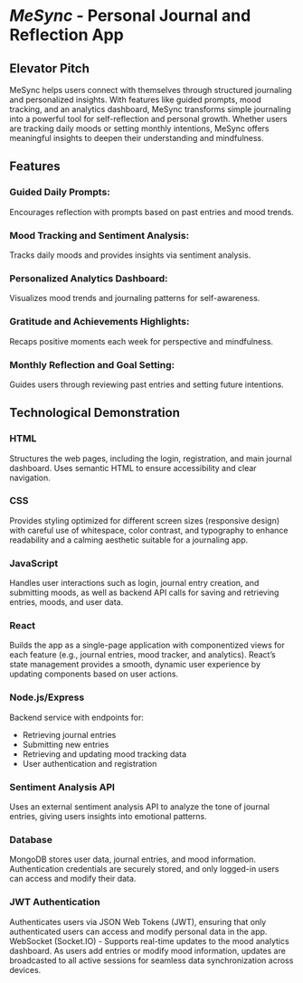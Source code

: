 # _MeSync_ - Personal Journal and Reflection App
## Elevator Pitch
MeSync helps users connect with themselves through structured journaling and personalized insights. With features like guided prompts, mood tracking, and an analytics dashboard, MeSync transforms simple journaling into a powerful tool for self-reflection and personal growth. Whether users are tracking daily moods or setting monthly intentions, MeSync offers meaningful insights to deepen their understanding and mindfulness.

## Features
### Guided Daily Prompts: 
Encourages reflection with prompts based on past entries and mood trends.
### Mood Tracking and Sentiment Analysis: 
Tracks daily moods and provides insights via sentiment analysis.
### Personalized Analytics Dashboard: 
Visualizes mood trends and journaling patterns for self-awareness.
### Gratitude and Achievements Highlights: 
Recaps positive moments each week for perspective and mindfulness.
### Monthly Reflection and Goal Setting: 
Guides users through reviewing past entries and setting future intentions.

## Technological Demonstration
### HTML
Structures the web pages, including the login, registration, and main journal dashboard. Uses semantic HTML to ensure accessibility and clear navigation.
### CSS
Provides styling optimized for different screen sizes (responsive design) with careful use of whitespace, color contrast, and typography to enhance readability and a calming aesthetic suitable for a journaling app.
### JavaScript
Handles user interactions such as login, journal entry creation, and submitting moods, as well as backend API calls for saving and retrieving entries, moods, and user data.
### React
Builds the app as a single-page application with componentized views for each feature (e.g., journal entries, mood tracker, and analytics). React’s state management provides a smooth, dynamic user experience by updating components based on user actions.
### Node.js/Express
Backend service with endpoints for:
- Retrieving journal entries
- Submitting new entries
- Retrieving and updating mood tracking data
- User authentication and registration
### Sentiment Analysis API
Uses an external sentiment analysis API to analyze the tone of journal entries, giving users insights into emotional patterns.
### Database
MongoDB stores user data, journal entries, and mood information. Authentication credentials are securely stored, and only logged-in users can access and modify their data.
### JWT Authentication
Authenticates users via JSON Web Tokens (JWT), ensuring that only authenticated users can access and modify personal data in the app.
WebSocket (Socket.IO) - Supports real-time updates to the mood analytics dashboard. As users add entries or modify mood information, updates are broadcasted to all active sessions for seamless data synchronization across devices.
